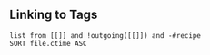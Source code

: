 
## Linking to Tags
```dataview
list from [[]] and !outgoing([[]]) and -#recipe
SORT file.ctime ASC
```


